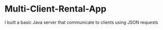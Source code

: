 # Multi-Client-Rental-App
I built a basic Java server that communicate to clients using JSON requests
